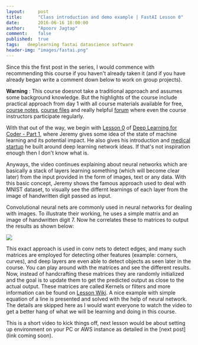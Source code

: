 ```yaml
---
layout:     post
title:      "Class introduction and demo example | FastAI Lesson 0"
date:       2016-06-16 18:00:00
author:     "Apoorv Jagtap"
comment:	false
published:  true
tags:	deeplearning fastai datascience software
header-img: "images/fastai.png"
---
```


Since this the first post in the series, I would commence with recommending this course if you haven't already taken it (and if you have already began write a comment down below to work on group projects).

**Warning** : This course doesnot take a traditional approach and assumes some background knowledge. But the highlights of the course include practical approach from day 1 with all course materials available for free, [course notes](http://wiki.fast.ai/index.php/Course_notes), [course files](https://github.com/fastai/courses/tree/master/deeplearning1) and really helpful [forum](http://forums.fast.ai/) where even the course instructors participate regularly.

With that out of the way, we begin with [Lesson 0](http://course.fast.ai/lessons/lesson0.html) of [Deep Learning for Coder - Part 1](http://course.fast.ai/lessons/lessons.html), where Jeremy gives some idea of the state of machine learning and its potential impact. He also gives his introduction and [medical startup](https://www.enlitic.com/) he built around deep learning network ideas. If that's not inspiration enough then I don't know what is.

Anyways, the video continues explaining about neural networks which are basically a stack of layers learning something (which will become clear later) from the input provided in the form of images, text or any data. With this basic concept, Jeremy shows the famous approach used to deal with MNIST dataset, to visually see the differnt learnings of each layer from the image of handwritten digit passed as input.

Convolutional neural nets are commonly used in neural networks for dealing with images. To illustrate their working, he uses a simple matrix and an image of handwritten digit 7. Now he correlates these to matrices to output the results as shown below:



![]({{site.url}}/images/lesson0_matrix.png)


This exact approach is used in conv nets to detect edges, and many such matrices are employed for detecting other features (example: corners, curves), and deep layers are even able to detect objects as seen later in the course. You can play around with the matrices and see the different results. Now, instead of handcrafting these matrices they are randomly initialized and the goal is to update them to get the predicted output as close to the actual output. These matrices are called Kernels or filters and more information can be found on [Lesson Wiki](http://wiki.fast.ai/index.php/Lesson_0). A nice example with simple equation of a line is presented and solved with the help of neural network. The details are skipped here as I would want everyone to watch the video to get a better hang of what we will be learning and doing in this course.

This is a short video to kick things off, next lesson would be about setting up environment on your PC or AWS instance as detailed in the [next post](link coming soon).
